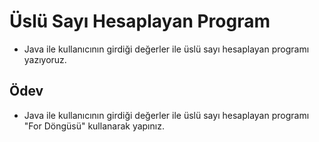 # Üslü Sayı Hesaplayan Program

- Java ile kullanıcının girdiği değerler ile üslü sayı hesaplayan programı yazıyoruz.

## Ödev

- Java ile kullanıcının girdiği değerler ile üslü sayı hesaplayan programı "For Döngüsü" kullanarak yapınız.
